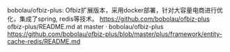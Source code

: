 
bobolau/ofbiz-plus: Ofbiz扩展版本，采用docker部署，针对大容量电商进行优化，集成了spring, redis等技术。 https://github.com/bobolau/ofbiz-plus
ofbiz-plus/README.md at master · bobolau/ofbiz-plus https://github.com/bobolau/ofbiz-plus/blob/master/plus/framework/entity-cache-redis/README.md
